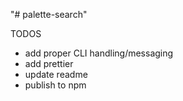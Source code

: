 "# palette-search" 

TODOS
* add proper CLI handling/messaging
* add prettier
* update readme
* publish to npm
